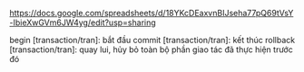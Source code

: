 https://docs.google.com/spreadsheets/d/18YKcDEaxvnBIJseha77pQ69tVsY-IbieXwGVm6JW4yg/edit?usp=sharing

begin [transaction/tran]: bắt đầu
commit [transaction/tran]: kết thúc
rollback [transaction/tran]: quay lui, hủy bỏ toàn bộ phần giao tác đã thực hiện trước đó
